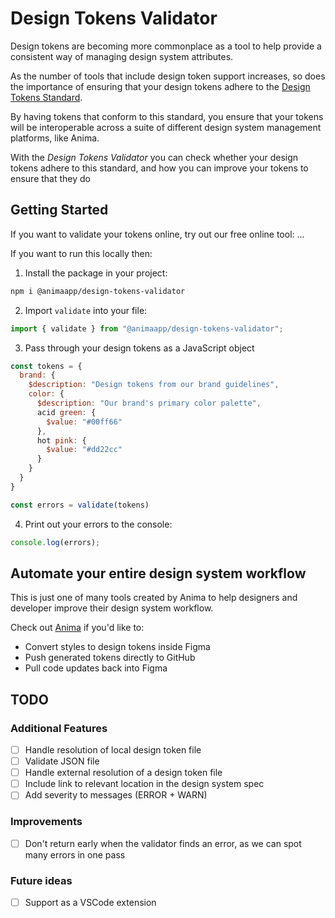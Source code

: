 # Design Tokens Validator

Design tokens are becoming more commonplace as a tool to help provide a consistent way of managing design system attributes.

As the number of tools that include design token support increases, so does the importance of ensuring that your design tokens adhere to the [Design Tokens Standard](https://design-tokens.github.io/community-group/format/#introduction).

By having tokens that conform to this standard, you ensure that your tokens will be interoperable across a suite of different design system management platforms, like Anima.

With the *Design Tokens Validator* you can check whether your design tokens adhere to this standard, and how you can improve your tokens to ensure that they do

## Getting Started

If you want to validate your tokens online, try out our free online tool: ...

If you want to run this locally then:

1. Install the package in your project:

```bash
npm i @animaapp/design-tokens-validator
```

2. Import `validate` into your file:

```javascript
import { validate } from "@animaapp/design-tokens-validator";
```

3. Pass through your design tokens as a JavaScript object

```javascript
const tokens = {
  brand: {
    $description: "Design tokens from our brand guidelines",
    color: {
      $description: "Our brand's primary color palette",
      acid green: {
        $value: "#00ff66"
      },
      hot pink: {
        $value: "#dd22cc"
      }
    }
  }
}

const errors = validate(tokens)
```

4. Print out your errors to the console:

```javascript
console.log(errors);
```

## Automate your entire design system workflow

This is just one of many tools created by Anima to help designers and developer improve their design system workflow.

Check out [Anima](https://preview-www.animaapp.com/lp/design-token-automation?_storyblok=320565875&_storyblok_c=page&_storyblok_tk%5Bspace_id%5D=89137&_storyblok_tk%5Btimestamp%5D=1686212010&_storyblok_tk%5Btoken%5D=19820a1b10c94f3101ac5faa21c9df0e045887b9&_storyblok_version&_storyblok_lang=default&_storyblok_release=0) if you'd like to:

- Convert styles to design tokens inside Figma
- Push generated tokens directly to GitHub
- Pull code updates back into Figma

## TODO

### Additional Features

- [ ] Handle resolution of local design token file
- [ ] Validate JSON file
- [ ] Handle external resolution of a design token file
- [ ] Include link to relevant location in the design system spec
- [ ] Add severity to messages (ERROR + WARN)

### Improvements

- [ ] Don't return early when the validator finds an error, as we can spot many errors in one pass

### Future ideas

- [ ] Support as a VSCode extension
